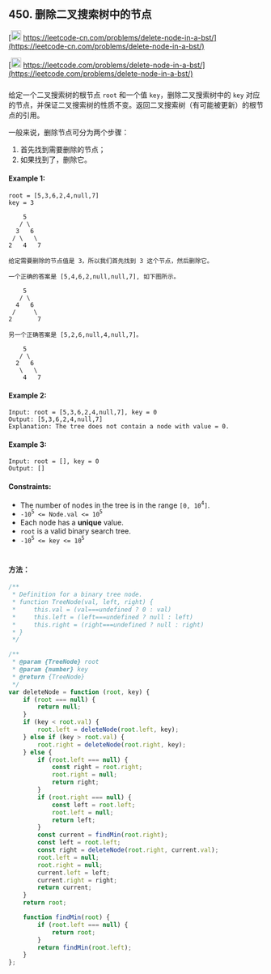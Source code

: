 ## 450. 删除二叉搜索树中的节点

[<img src="https://static.leetcode-cn.com/cn-mono-assets/production/assets/logo-dark-cn.c42314a8.svg" height="20" /> https://leetcode-cn.com/problems/delete-node-in-a-bst/](https://leetcode-cn.com/problems/delete-node-in-a-bst/)

[<img src="https://assets.leetcode.com/static_assets/public/webpack_bundles/images/logo-dark.e99485d9b.svg" height="20"/> https://leetcode.com/problems/delete-node-in-a-bst/](https://leetcode.com/problems/delete-node-in-a-bst/)

###

给定一个二叉搜索树的根节点 `root` 和一个值 `key`，删除二叉搜索树中的 `key` 对应的节点，并保证二叉搜索树的性质不变。返回二叉搜索树（有可能被更新）的根节点的引用。

一般来说，删除节点可分为两个步骤：

1. 首先找到需要删除的节点；
2. 如果找到了，删除它。

#### Example 1:

```
root = [5,3,6,2,4,null,7]
key = 3

    5
   / \
  3   6
 / \   \
2   4   7

给定需要删除的节点值是 3，所以我们首先找到 3 这个节点，然后删除它。

一个正确的答案是 [5,4,6,2,null,null,7], 如下图所示。

    5
   / \
  4   6
 /     \
2       7

另一个正确答案是 [5,2,6,null,4,null,7]。

    5
   / \
  2   6
   \   \
    4   7
```

#### Example 2:

```
Input: root = [5,3,6,2,4,null,7], key = 0
Output: [5,3,6,2,4,null,7]
Explanation: The tree does not contain a node with value = 0.
```

#### Example 3:

```
Input: root = [], key = 0
Output: []
```

#### Constraints:

-   The number of nodes in the tree is in the range `[0, 10`<sup>`4`</sup>`]`.
-   `-10`<sup>`5`</sup>` <= Node.val <= 10`<sup>`5`</sup>
-   Each node has a **unique** value.
-   `root` is a valid binary search tree.
-   `-10`<sup>`5`</sup>` <= key <= 10`<sup>`5`</sup>

#

#### 方法：

```js
/**
 * Definition for a binary tree node.
 * function TreeNode(val, left, right) {
 *     this.val = (val===undefined ? 0 : val)
 *     this.left = (left===undefined ? null : left)
 *     this.right = (right===undefined ? null : right)
 * }
 */

/**
 * @param {TreeNode} root
 * @param {number} key
 * @return {TreeNode}
 */
var deleteNode = function (root, key) {
    if (root === null) {
        return null;
    }
    if (key < root.val) {
        root.left = deleteNode(root.left, key);
    } else if (key > root.val) {
        root.right = deleteNode(root.right, key);
    } else {
        if (root.left === null) {
            const right = root.right;
            root.right = null;
            return right;
        }
        if (root.right === null) {
            const left = root.left;
            root.left = null;
            return left;
        }
        const current = findMin(root.right);
        const left = root.left;
        const right = deleteNode(root.right, current.val);
        root.left = null;
        root.right = null;
        current.left = left;
        current.right = right;
        return current;
    }
    return root;

    function findMin(root) {
        if (root.left === null) {
            return root;
        }
        return findMin(root.left);
    }
};
```
